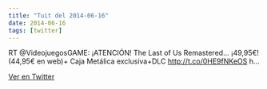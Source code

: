 ```yaml
---
title: "Tuit del 2014-06-16"
date: 2014-06-16
tags: [twitter]
---
```


RT @VideojuegosGAME: ¡ATENCIÓN! The Last of Us Remastered... ¡49,95€! (44,95€ en web)+ Caja Metálica exclusiva+DLC http://t.co/0HE9fNKeOS h…



[Ver en Twitter](https://twitter.com/i/web/status/478583574908915713)
